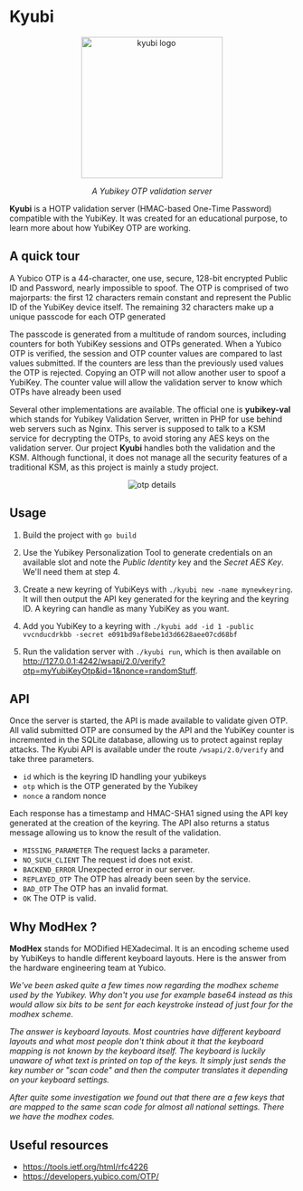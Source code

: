 # Kyubi

<p align="center"><img width="250" src="https://user-images.githubusercontent.com/2095991/74606706-f9a64880-50d2-11ea-9808-3c44dc956612.png" alt="kyubi logo"></p>

<p align="center"><i>A Yubikey OTP validation server</i></p>

**Kyubi** is a HOTP validation server (HMAC-based One-Time Password) compatible with the YubiKey. It was created for an educational purpose, to learn more about how YubiKey OTP are working.

## A quick tour

A Yubico OTP is a 44-character, one use, secure, 128-bit encrypted Public ID and Password, nearly impossible to spoof. The OTP is comprised of two majorparts: the first 12 characters remain constant and represent the Public ID of the YubiKey device itself.  The remaining 32 characters make up a unique passcode for each OTP generated

The passcode is generated from a multitude of random sources, including counters for both YubiKey sessions and OTPs generated.  When a Yubico OTP is verified, the session and OTP counter values are compared to last values submitted. If the counters are less than the previously used values the OTP is rejected.  Copying an OTP will not allow another user to spoof a YubiKey. The counter value will allow the validation server to know which OTPs have already been used

Several other implementations are available. The official one is **yubikey-val** which stands for Yubikey Validation Server, written in PHP for use behind web servers such as Nginx. This server is supposed to talk to a KSM service for decrypting the OTPs, to avoid storing any AES keys on the validation server. Our project **Kyubi** handles both the validation and the KSM. Although functional, it does not manage all the security features of a traditional KSM, as this project is mainly a study project. 

<p align="center"><img src="https://user-images.githubusercontent.com/2095991/74607098-fbbdd680-50d5-11ea-8653-8be71547d684.png" alt="otp details"></p>

## Usage

1. Build the project with `go build`

2. Use the Yubikey Personalization Tool to generate credentials on an available slot and note the *Public Identity* key and the *Secret AES Key*. We'll need them at step 4.

3. Create a new keyring of YubiKeys with `./kyubi new -name mynewkeyring`. It will then output the API key generated for the keyring and the keyring ID. A keyring can handle as many YubiKey as you want.

4. Add you YubiKey to a keyring with `./kyubi add -id 1 -public vvcnducdrkbb -secret e091bd9af8ebe1d3d6628aee07cd68bf` 

5. Run the validation server with `./kyubi run`, which is then available on http://127.0.0.1:4242/wsapi/2.0/verify?otp=myYubiKeyOtp&id=1&nonce=randomStuff.

## API

Once the server is started, the API is made available to validate given OTP. All valid submitted OTP are consumed by the API and the YubiKey counter is incremented in the SQLite database, allowing us to protect against replay attacks. The Kyubi API is available under the route `/wsapi/2.0/verify` and take three parameters.

* `id` which is the keyring ID handling your yubikeys
* `otp` which is the OTP generated by the Yubikey
* `nonce` a random nonce

Each response has a timestamp and HMAC-SHA1 signed using the API key generated at the creation of the keyring. The API also returns a status message allowing us to know the result of the validation.

* `MISSING_PARAMETER`  The request lacks a parameter.
* `NO_SUCH_CLIENT` The request id does not exist.
* `BACKEND_ERROR` Unexpected error in our server.
* `REPLAYED_OTP` The OTP has already been seen by the service.
* `BAD_OTP` The OTP has an invalid format.
* `OK` The OTP is valid.

## Why ModHex ?

**ModHex** stands for MODified HEXadecimal. It is an encoding scheme used by YubiKeys to handle different keyboard layouts. Here is the answer from the hardware engineering team at Yubico.

*We've been asked quite a few times now regarding the modhex scheme used by the Yubikey. Why don't you use for example base64 instead as this would allow six bits to be sent for each keystroke instead of just four for the modhex scheme.*

*The answer is keyboard layouts. Most countries have different keyboard layouts and what most people don't think about it that the keyboard mapping is not known by the keyboard itself. The keyboard is luckily unaware of what text is printed on top of the keys. It simply just sends the key number or "scan code" and then the computer translates it depending on your keyboard settings.*

*After quite some investigation we found out that there are a few keys that are mapped to the same scan code for almost all national settings. There we have the modhex codes.*


## Useful resources

* https://tools.ietf.org/html/rfc4226
* https://developers.yubico.com/OTP/
